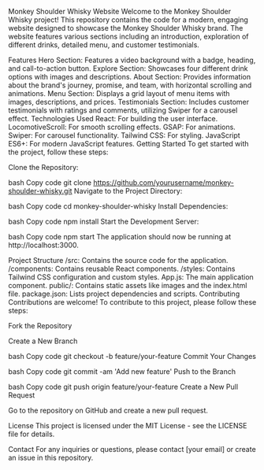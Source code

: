 Monkey Shoulder Whisky Website
Welcome to the Monkey Shoulder Whisky project! This repository contains the code for a modern, engaging website designed to showcase the Monkey Shoulder Whisky brand. The website features various sections including an introduction, exploration of different drinks, detailed menu, and customer testimonials.

Features
Hero Section: Features a video background with a badge, heading, and call-to-action button.
Explore Section: Showcases four different drink options with images and descriptions.
About Section: Provides information about the brand's journey, promise, and team, with horizontal scrolling and animations.
Menu Section: Displays a grid layout of menu items with images, descriptions, and prices.
Testimonials Section: Includes customer testimonials with ratings and comments, utilizing Swiper for a carousel effect.
Technologies Used
React: For building the user interface.
LocomotiveScroll: For smooth scrolling effects.
GSAP: For animations.
Swiper: For carousel functionality.
Tailwind CSS: For styling.
JavaScript ES6+: For modern JavaScript features.
Getting Started
To get started with the project, follow these steps:

Clone the Repository:

bash
Copy code
git clone https://github.com/yourusername/monkey-shoulder-whisky.git
Navigate to the Project Directory:

bash
Copy code
cd monkey-shoulder-whisky
Install Dependencies:

bash
Copy code
npm install
Start the Development Server:

bash
Copy code
npm start
The application should now be running at http://localhost:3000.

Project Structure
/src: Contains the source code for the application.
/components: Contains reusable React components.
/styles: Contains Tailwind CSS configuration and custom styles.
App.js: The main application component.
public/: Contains static assets like images and the index.html file.
package.json: Lists project dependencies and scripts.
Contributing
Contributions are welcome! To contribute to this project, please follow these steps:

Fork the Repository

Create a New Branch

bash
Copy code
git checkout -b feature/your-feature
Commit Your Changes

bash
Copy code
git commit -am 'Add new feature'
Push to the Branch

bash
Copy code
git push origin feature/your-feature
Create a New Pull Request

Go to the repository on GitHub and create a new pull request.

License
This project is licensed under the MIT License - see the LICENSE file for details.

Contact
For any inquiries or questions, please contact [your email] or create an issue in this repository.

